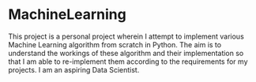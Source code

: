 # MachineLearning

This project is a personal project wherein I attempt to implement various Machine Learning algorithm from scratch in Python. The aim is to understand the workings of these algorithm and their implementation so that I am able to re-implement them according to the requirements for my projects. I am an aspiring Data Scientist.
